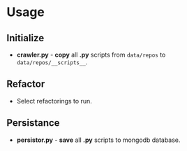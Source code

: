 # Usage

## Initialize

- **crawler.py** - **copy** all **.py** scripts from `data/repos` to `data/repos/__scripts__`.

## Refactor

- Select refactorings to run.

## Persistance

- **persistor.py** - **save** all **.py** scripts to mongodb database.
